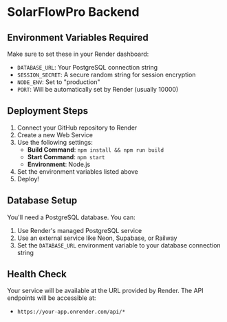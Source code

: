 # SolarFlowPro Backend

## Environment Variables Required

Make sure to set these in your Render dashboard:

- `DATABASE_URL`: Your PostgreSQL connection string
- `SESSION_SECRET`: A secure random string for session encryption
- `NODE_ENV`: Set to "production"
- `PORT`: Will be automatically set by Render (usually 10000)

## Deployment Steps

1. Connect your GitHub repository to Render
2. Create a new Web Service
3. Use the following settings:
   - **Build Command**: `npm install && npm run build`
   - **Start Command**: `npm start`
   - **Environment**: Node.js
4. Set the environment variables listed above
5. Deploy!

## Database Setup

You'll need a PostgreSQL database. You can:
1. Use Render's managed PostgreSQL service
2. Use an external service like Neon, Supabase, or Railway
3. Set the `DATABASE_URL` environment variable to your database connection string

## Health Check

Your service will be available at the URL provided by Render. The API endpoints will be accessible at:
- `https://your-app.onrender.com/api/*`